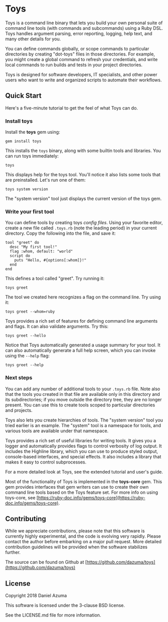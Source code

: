 # Toys

Toys is a command line binary that lets you build your own personal suite of
command line tools (with commands and subcommands) using a Ruby DSL. Toys
handles argument parsing, error reporting, logging, help text, and many other
details for you.

You can define commands globally, or scope commands to particular directories
by creating "dot-toys" files in those directories. For example, you might
create a global command to refresh your credentials, and write local commands
to run builds and tests in your project directories.

Toys is designed for software developers, IT specialists, and other power
users who want to write and organized scripts to automate their workflows.

## Quick Start

Here's a five-minute tutorial to get the feel of what Toys can do.

### Install toys

Install the **toys** gem using:

    gem install toys

This installs the `toys` binary, along with some builtin tools and libraries.
You can run toys immediately:

    toys

This displays help for the toys tool. You'll notice it also lists some tools
that are preinstalled. Let's run one of them:

    toys system version

The "system version" tool just displays the current version of the toys gem.

### Write your first tool

You can define tools by creating toys *config files*. Using your favorite
editor, create a new file called `.toys.rb` (note the leading period) in your
current directory. Copy the following into the file, and save it:

    tool "greet" do
      desc "My first tool!"
      flag :whom, default: "world"
      script do
        puts "Hello, #{options[:whom]}!"
      end
    end

This defines a tool called "greet". Try running it:

    toys greet

The tool we created here recognizes a flag on the command line. Try using it:

    toys greet --whom=ruby

Toys provides a rich set of features for defining command line arguments and
flags. It can also validate arguments. Try this:

    toys greet --hello

Notice that Toys automatically generated a usage summary for your tool. It can
also automatically generate a full help screen, which you can invoke using the
`--help` flag:

    toys greet --help

### Next steps

You can add any number of additional tools to your `.toys.rb` file. Note also
that the tools you created in that file are available only in this directory
and its subdirectories; if you move outside the directory tree, they are no
longer present. You can use this to create tools scoped to particular
directories and projects.

Toys also lets you create hierarchies of tools. The "system version" tool you
tried earlier is an example. The "system" tool is a namespace for tools, and
various tools are available under that namespace.

Toys provides a rich set of useful libraries for writing tools. It gives you a
logger and automatically provides flags to control verbosity of log output. It
includes the Highline library, which you can use to produce styled output,
console-based interfaces, and special effects. It also includes a library that
makes it easy to control subprocesses.

For a more detailed look at Toys, see the extended tutorial and user's guide.

Most of the functionality of Toys is implemented in the **toys-core** gem.
This gem provides interfaces that gem writers can use to create their own
command line tools based on the Toys feature set. For more info on using
toys-core, see
[https://ruby-doc.info/gems/toys-core](https://ruby-doc.info/gems/toys-core).

## Contributing

While we appreciate contributions, please note that this software is currently
highly experimental, and the code is evolving very rapidly. Please contact the
author before embarking on a major pull request. More detailed contribution
guidelines will be provided when the software stabilizes further.

The source can be found on Github at
[https://github.com/dazuma/toys](https://github.com/dazuma/toys)

## License

Copyright 2018 Daniel Azuma

This software is licensed under the 3-clause BSD license.

See the LICENSE.md file for more information.
